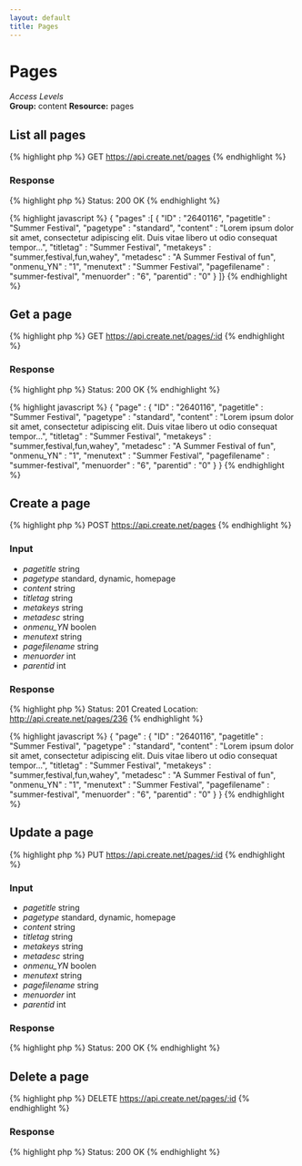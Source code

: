```yaml
---
layout: default
title: Pages
---
```


Pages
=============

*Access Levels*    
__Group:__ content
__Resource:__ pages

List all pages
-------------------

{% highlight php %}
GET 	https://api.create.net/pages
{% endhighlight %}

### Response

{% highlight php %}
Status: 200 OK
{% endhighlight %}

{% highlight javascript %}
{ "pages" :[ 
	{
		"ID" : "2640116",
		"pagetitle" : "Summer Festival",
		"pagetype" : "standard",
		"content" : "Lorem ipsum dolor sit amet, consectetur adipiscing elit. Duis vitae libero ut odio consequat tempor...",
		"titletag" : "Summer Festival",
		"metakeys" : "summer,festival,fun,wahey",
		"metadesc" : "A Summer Festival of fun",
		"onmenu_YN" : "1",
		"menutext" : "Summer Festival",
		"pagefilename" : "summer-festival",
		"menuorder" : "6",
		"parentid" : "0"
	}
]}
{% endhighlight %}

Get a page
----------

{% highlight php %}
GET 	https://api.create.net/pages/:id
{% endhighlight %}

### Response

{% highlight php %}
Status: 200 OK
{% endhighlight %}

{% highlight javascript %}
{ "page" : 
	{
		"ID" : "2640116",
		"pagetitle" : "Summer Festival",
		"pagetype" : "standard",
		"content" : "Lorem ipsum dolor sit amet, consectetur adipiscing elit. Duis vitae libero ut odio consequat tempor...",
		"titletag" : "Summer Festival",
		"metakeys" : "summer,festival,fun,wahey",
		"metadesc" : "A Summer Festival of fun",
		"onmenu_YN" : "1",
		"menutext" : "Summer Festival",
		"pagefilename" : "summer-festival",
		"menuorder" : "6",
		"parentid" : "0"
	}
}
{% endhighlight %}

Create a page
-------------

{% highlight php %}
POST 	https://api.create.net/pages
{% endhighlight %}

### Input

* *pagetitle* string
* *pagetype* standard, dynamic, homepage
* *content* string
* *titletag* string
* *metakeys* string
* *metadesc* string
* *onmenu_YN* boolen
* *menutext* string
* *pagefilename* string
* *menuorder* int
* *parentid* int

### Response

{% highlight php %}
Status: 201 Created
Location: http://api.create.net/pages/236
{% endhighlight %}

{% highlight javascript %}
{ "page" : 
	{
		"ID" : "2640116",
		"pagetitle" : "Summer Festival",
		"pagetype" : "standard",
		"content" : "Lorem ipsum dolor sit amet, consectetur adipiscing elit. Duis vitae libero ut odio consequat tempor...",
		"titletag" : "Summer Festival",
		"metakeys" : "summer,festival,fun,wahey",
		"metadesc" : "A Summer Festival of fun",
		"onmenu_YN" : "1",
		"menutext" : "Summer Festival",
		"pagefilename" : "summer-festival",
		"menuorder" : "6",
		"parentid" : "0"
	}
}
{% endhighlight %}

Update a page
-------------

{% highlight php %}
PUT 	https://api.create.net/pages/:id
{% endhighlight %}

### Input

* *pagetitle* string
* *pagetype* standard, dynamic, homepage
* *content* string
* *titletag* string
* *metakeys* string
* *metadesc* string
* *onmenu_YN* boolen
* *menutext* string
* *pagefilename* string
* *menuorder* int
* *parentid* int

### Response

{% highlight php %}
Status: 200 OK
{% endhighlight %}

Delete a page
-------------

{% highlight php %}
DELETE 	https://api.create.net/pages/:id
{% endhighlight %}

### Response

{% highlight php %}
Status: 200 OK
{% endhighlight %}